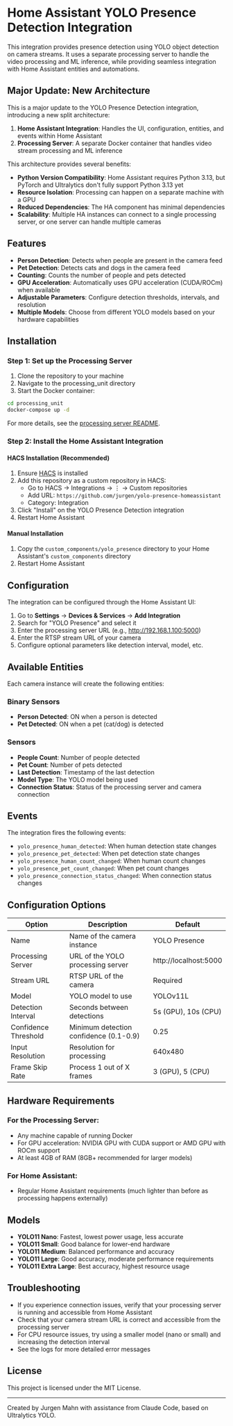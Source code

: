 # Home Assistant YOLO Presence Detection Integration

This integration provides presence detection using YOLO object detection on camera streams. It uses a separate processing server to handle the video processing and ML inference, while providing seamless integration with Home Assistant entities and automations.

## Major Update: New Architecture

This is a major update to the YOLO Presence Detection integration, introducing a new split architecture:

1. **Home Assistant Integration**: Handles the UI, configuration, entities, and events within Home Assistant
2. **Processing Server**: A separate Docker container that handles video stream processing and ML inference

This architecture provides several benefits:
- **Python Version Compatibility**: Home Assistant requires Python 3.13, but PyTorch and Ultralytics don't fully support Python 3.13 yet
- **Resource Isolation**: Processing can happen on a separate machine with a GPU
- **Reduced Dependencies**: The HA component has minimal dependencies
- **Scalability**: Multiple HA instances can connect to a single processing server, or one server can handle multiple cameras

## Features

- **Person Detection**: Detects when people are present in the camera feed
- **Pet Detection**: Detects cats and dogs in the camera feed
- **Counting**: Counts the number of people and pets detected
- **GPU Acceleration**: Automatically uses GPU acceleration (CUDA/ROCm) when available
- **Adjustable Parameters**: Configure detection thresholds, intervals, and resolution
- **Multiple Models**: Choose from different YOLO models based on your hardware capabilities

## Installation

### Step 1: Set up the Processing Server

1. Clone the repository to your machine
2. Navigate to the processing_unit directory
3. Start the Docker container:

```bash
cd processing_unit
docker-compose up -d
```

For more details, see the [processing server README](../../processing_unit/README.md).

### Step 2: Install the Home Assistant Integration

#### HACS Installation (Recommended)

1. Ensure [HACS](https://hacs.xyz/) is installed
2. Add this repository as a custom repository in HACS:
   - Go to HACS → Integrations → ⋮ → Custom repositories
   - Add URL: `https://github.com/jurgen/yolo-presence-homeassistant`
   - Category: Integration
3. Click "Install" on the YOLO Presence Detection integration
4. Restart Home Assistant

#### Manual Installation

1. Copy the `custom_components/yolo_presence` directory to your Home Assistant's `custom_components` directory
2. Restart Home Assistant

## Configuration

The integration can be configured through the Home Assistant UI:

1. Go to **Settings** → **Devices & Services** → **Add Integration**
2. Search for "YOLO Presence" and select it
3. Enter the processing server URL (e.g., http://192.168.1.100:5000)
4. Enter the RTSP stream URL of your camera
5. Configure optional parameters like detection interval, model, etc.

## Available Entities

Each camera instance will create the following entities:

### Binary Sensors
- **Person Detected**: ON when a person is detected
- **Pet Detected**: ON when a pet (cat/dog) is detected

### Sensors
- **People Count**: Number of people detected
- **Pet Count**: Number of pets detected
- **Last Detection**: Timestamp of the last detection
- **Model Type**: The YOLO model being used
- **Connection Status**: Status of the processing server and camera connection

## Events

The integration fires the following events:

- `yolo_presence_human_detected`: When human detection state changes
- `yolo_presence_pet_detected`: When pet detection state changes
- `yolo_presence_human_count_changed`: When human count changes
- `yolo_presence_pet_count_changed`: When pet count changes
- `yolo_presence_connection_status_changed`: When connection status changes

## Configuration Options

| Option | Description | Default |
|--------|-------------|---------|
| Name | Name of the camera instance | YOLO Presence |
| Processing Server | URL of the YOLO processing server | http://localhost:5000 |
| Stream URL | RTSP URL of the camera | Required |
| Model | YOLO model to use | YOLOv11L |
| Detection Interval | Seconds between detections | 5s (GPU), 10s (CPU) |
| Confidence Threshold | Minimum detection confidence (0.1-0.9) | 0.25 |
| Input Resolution | Resolution for processing | 640x480 |
| Frame Skip Rate | Process 1 out of X frames | 3 (GPU), 5 (CPU) |

## Hardware Requirements

### For the Processing Server:
- Any machine capable of running Docker
- For GPU acceleration: NVIDIA GPU with CUDA support or AMD GPU with ROCm support
- At least 4GB of RAM (8GB+ recommended for larger models)

### For Home Assistant:
- Regular Home Assistant requirements (much lighter than before as processing happens externally)

## Models

- **YOLO11 Nano**: Fastest, lowest power usage, less accurate
- **YOLO11 Small**: Good balance for lower-end hardware
- **YOLO11 Medium**: Balanced performance and accuracy
- **YOLO11 Large**: Good accuracy, moderate performance requirements
- **YOLO11 Extra Large**: Best accuracy, highest resource usage

## Troubleshooting

- If you experience connection issues, verify that your processing server is running and accessible from Home Assistant
- Check that your camera stream URL is correct and accessible from the processing server
- For CPU resource issues, try using a smaller model (nano or small) and increasing the detection interval
- See the logs for more detailed error messages

## License

This project is licensed under the MIT License.

---

Created by Jurgen Mahn with assistance from Claude Code, based on Ultralytics YOLO.